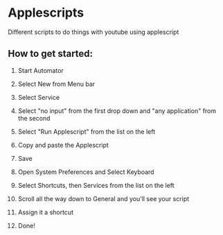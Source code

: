 # Applescripts
Different scripts to do things with youtube using applescript


## How to get started: 
1) Start Automator<br />
2) Select New from Menu bar<br />
3) Select Service<br />
4) Select "no input" from the first drop down and "any application" from the second<br />
5) Select "Run Applescript" from the list on the left<br />
6) Copy and paste the Applescript<br />
7) Save<br />

8) Open System Preferences and Select Keyboard<br />
9) Select Shortcuts, then Services from the list on the left<br />
10) Scroll all the way down to General and you'll see your script<br />
11) Assign it a shortcut<br />
12) Done!<br />
